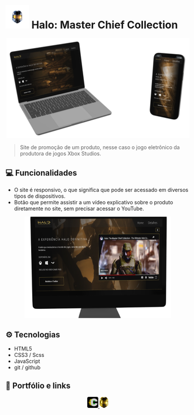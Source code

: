 # <a href = "https://carloscunha611.github.io/halo-masterChiefCollection/" target = 'blank'> <img src = "./src/images/favicon.png"></a> Halo: Master Chief Collection

<div align = center>
  <img src=".github/previwe0.png" width = "500">
</div>

> Site de promoção de um produto, nesse caso o jogo eletrônico da produtora de jogos Xbox Studios.

## 💻 Funcionalidades

- O site é responsivo, o que significa que pode ser acessado em diversos tipos de dispositivos.
- Botão que permite assistir a um vídeo explicativo sobre o produto diretamente no site, sem precisar acessar o YouTube.

<div align = center>
  <img src=".github/previwe1.png" width = "400">
</div>

## ⚙ Tecnologias

- HTML5
- CSS3 / Scss
- JavaScript
- git / github

## 🔗 Portfólio e links

<div align = center>
<a href = "https://carloscunha611.github.io/portfolio/"><img src='./src/images/meuLogo.png'> 
<a href = "https://carloscunha611.github.io/halo-masterChiefCollection/"><img src="./src/images/logo1.png" width = 25/></a>
</div>
